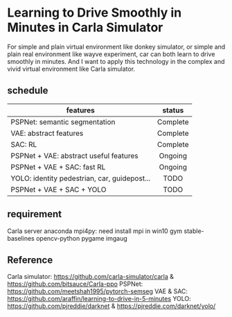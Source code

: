 Learning to Drive Smoothly in Minutes in Carla Simulator
===
For simple and plain virtual environment like donkey simulator, or simple and plain real environment like wayve experiment, car can both learn to drive smoothly in minutes. And I want to apply this technology in the complex and vivid virtual environment like Carla simulator.

schedule
----
| features                                      | status        |
| --------                                      | :-----:       |
| PSPNet: semantic segmentation                 | Complete      |
| VAE: abstract features                        | Complete      |
| SAC: RL                                       | Complete      |
| PSPNet + VAE: abstract useful features        | Ongoing       |
| PSPNet + VAE + SAC: fast RL                   | Ongoing       |
| YOLO: identity pedestrian, car, guidepost...  | TODO          |
| PSPNet + VAE + SAC + YOLO                     | TODO          |



requirement
---
Carla server
anaconda
mpi4py: need install mpi in win10
gym
stable-baselines
opencv-python
pygame
imgaug

Reference
---
Carla simulator: https://github.com/carla-simulator/carla & https://github.com/bitsauce/Carla-ppo
PSPNet: https://github.com/meetshah1995/pytorch-semseg
VAE & SAC: https://github.com/araffin/learning-to-drive-in-5-minutes
YOLO: https://github.com/pjreddie/darknet & https://pjreddie.com/darknet/yolo/

